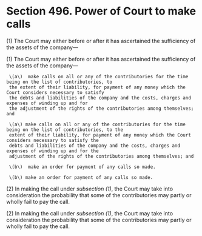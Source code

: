 # Section 496. Power of Court to make calls

\(1\) The Court may either before or after it has ascertained the sufficiency of the assets of the company—

\(1\) The Court may either before or after it has ascertained the sufficiency of the assets of the company—

     \(a\)  make calls on all or any of the contributories for the time being on the list of contributories, to        
     the extent of their liability, for payment of any money which the Court considers necessary to satisfy        
     the debts and liabilities of the company and the costs, charges and expenses of winding up and for        
     the adjustment of the rights of the contributories among themselves; and 

     \(a\) make calls on all or any of the contributories for the time being on the list of contributories, to the  
     extent of their liability, for payment of any money which the Court considers necessary to satisfy the  
     debts and liabilities of the company and the costs, charges and expenses of winding up and for the  
     adjustment of the rights of the contributories among themselves; and

     \(b\)  make an order for payment of any calls so made.

     \(b\) make an order for payment of any calls so made.

\(2\) In making the call under _subsection \(1\)_, the Court may take into consideration the probability that some of the contributories may partly or wholly fail to pay the call.

\(2\) In making the call under _subsection \(1\)_, the Court may take into consideration the probability that some of the contributories may partly or wholly fail to pay the call.



